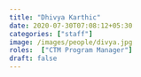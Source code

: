 ```yaml
---
title: "Dhivya Karthic"
date: 2020-07-30T07:08:12+05:30
categories: ["staff"]
image: /images/people/divya.jpg
roles:  ["CTM Program Manager"]
draft: false
---
```



